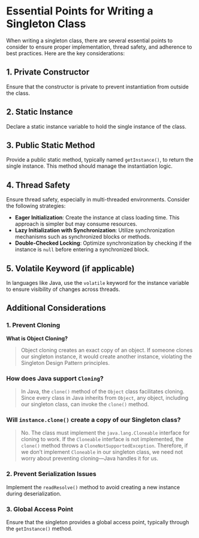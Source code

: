 # Essential Points for Writing a Singleton Class

When writing a singleton class, there are several essential points to consider to ensure proper implementation, thread safety, and adherence to best practices. Here are the key considerations:

## 1. Private Constructor
Ensure that the constructor is private to prevent instantiation from outside the class.

## 2. Static Instance
Declare a static instance variable to hold the single instance of the class.

## 3. Public Static Method
Provide a public static method, typically named `getInstance()`, to return the single instance. This method should manage the instantiation logic.

## 4. Thread Safety
Ensure thread safety, especially in multi-threaded environments. Consider the following strategies:
- **Eager Initialization**: Create the instance at class loading time. This approach is simpler but may consume resources.
- **Lazy Initialization with Synchronization**: Utilize synchronization mechanisms such as synchronized blocks or methods.
- **Double-Checked Locking**: Optimize synchronization by checking if the instance is `null` before entering a synchronized block.

## 5. Volatile Keyword (if applicable)
In languages like Java, use the `volatile` keyword for the instance variable to ensure visibility of changes across threads.

## Additional Considerations

### 1. Prevent Cloning

**What is Object Cloning?**  
>Object cloning creates an exact copy of an object. If someone clones our singleton instance, it would create another instance, violating the Singleton Design Pattern principles.

### How does Java support `Cloning`?
>In Java, the `clone()` method of the `Object` class facilitates cloning. Since every class in Java inherits from `Object`, any object, including our singleton class, can invoke the `clone()` method.

### Will `instance.clone()` create a copy of our Singleton class?
>No. The class must implement the `java.lang.Cloneable` interface for cloning to work. If the `Cloneable` interface is not implemented, the `clone()` method throws a `CloneNotSupportedException`. Therefore, if we don’t implement `Cloneable` in our singleton class, we need not worry about preventing cloning—Java handles it for us.

### 2. Prevent Serialization Issues
Implement the `readResolve()` method to avoid creating a new instance during deserialization.

### 3. Global Access Point
Ensure that the singleton provides a global access point, typically through the `getInstance()` method.
